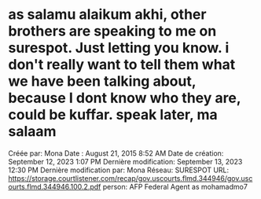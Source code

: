 # as salamu alaikum akhi, other brothers are speaking to me on surespot. Just letting you know. i don't really want to tell them what we have been talking about, because I dont know who they are, could be kuffar. speak later, ma salaam

Créée par: Mona
Date : August 21, 2015 8:52 AM
Date de création: September 12, 2023 1:07 PM
Dernière modification: September 13, 2023 12:30 PM
Dernière modification par: Mona
Réseau: SURESPOT
URL: https://storage.courtlistener.com/recap/gov.uscourts.flmd.344946/gov.uscourts.flmd.344946.100.2.pdf
person: AFP Federal Agent as mohamadmo7